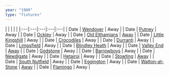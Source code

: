 ```yaml
---
year: "1989"
type: "fixtures"
---
```


|  |  |  |  |
|:---|:---|:---|:---|:---|
| Date | [Wendover](/1989/wendover) | Away |
| Date | [Putney](/1989/putney) | Away |
| Date | [Ockley](/1989/ockley) | Away |
| Date | [Old Elthamians](/1989/old-elthamians) | [Away](https://goo.gl/maps/FQbBNZQTFggEmhfv9) |
| Date | [Little Kingshill](/1989/little-kingshill) | Away |
| Date | [Crocodiles](/1989/crocodiles) | Away |
| Date | [Durranti](/1989/durranti) | Away |
| Date | [Limpsfield](/1989/limpsfield) | Away |
| Date | [Blindley Heath](/1989/blindley-heath) | Away |
| Date | [Valley End](/1989valley-end) | [Away](https://goo.gl/maps/nmiXsK8NVvZtpB1GA) |
| Date | [Godstone](/1989/godstone) | Away |
| Date | [Barrowboys](/1989/barrowboys) | Away |
| Date | [Newdigate](/1989/newdigate) | Away |
| Date | [Hetairoi](/1989/hetairoi) | Away |
| Date | [Stowting](/1989/stowting) | [Away](https://goo.gl/maps/3Br4woRQXRqh9Uje8) |
| Date | [South Nutfield](/1989/south-nutfield) | Away |
| Date | [Eggington](/1989/eggington) | Away |
| Date | [Watton-at-Stone](/1989/watton-at-stone) | [Away](https://goo.gl/maps/JPBQawMsjLgYtVHk9) |
| Date | [Flamingo](/1989/flamingo) | Away |